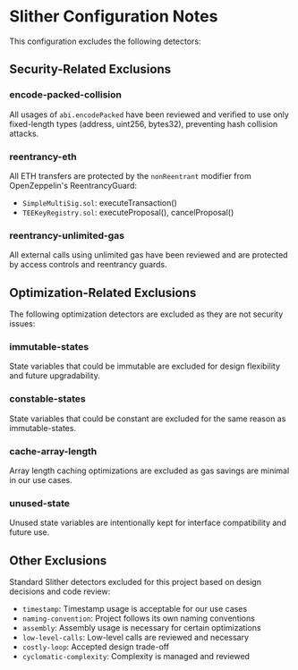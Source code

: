 # Slither Configuration Notes

This configuration excludes the following detectors:

## Security-Related Exclusions

### encode-packed-collision
All usages of `abi.encodePacked` have been reviewed and verified to use only fixed-length types (address, uint256, bytes32), preventing hash collision attacks.

### reentrancy-eth
All ETH transfers are protected by the `nonReentrant` modifier from OpenZeppelin's ReentrancyGuard:
- `SimpleMultiSig.sol`: executeTransaction()
- `TEEKeyRegistry.sol`: executeProposal(), cancelProposal()

### reentrancy-unlimited-gas
All external calls using unlimited gas have been reviewed and are protected by access controls and reentrancy guards.

## Optimization-Related Exclusions

The following optimization detectors are excluded as they are not security issues:

### immutable-states
State variables that could be immutable are excluded for design flexibility and future upgradability.

### constable-states
State variables that could be constant are excluded for the same reason as immutable-states.

### cache-array-length
Array length caching optimizations are excluded as gas savings are minimal in our use cases.

### unused-state
Unused state variables are intentionally kept for interface compatibility and future use.

## Other Exclusions

Standard Slither detectors excluded for this project based on design decisions and code review:
- `timestamp`: Timestamp usage is acceptable for our use cases
- `naming-convention`: Project follows its own naming conventions
- `assembly`: Assembly usage is necessary for certain optimizations
- `low-level-calls`: Low-level calls are reviewed and necessary
- `costly-loop`: Accepted design trade-off
- `cyclomatic-complexity`: Complexity is managed and reviewed
